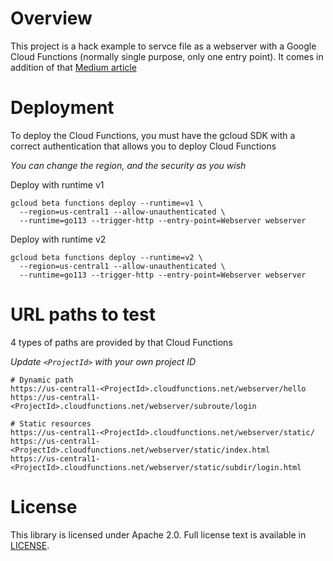 # Overview

This project is a hack example to servce file as a webserver with a Google Cloud Functions (normally single purpose,
only one entry point). It comes in addition of that
[Medium article](https://medium.com/google-cloud/hack-use-cloud-functions-as-a-webserver-with-golang-42edc7935247)

# Deployment

To deploy the Cloud Functions, you must have the gcloud SDK with a correct authentication that allows you to deploy
Cloud Functions

*You can change the region, and the security as you wish*

Deploy with runtime v1
```
gcloud beta functions deploy --runtime=v1 \
  --region=us-central1 --allow-unauthenticated \
  --runtime=go113 --trigger-http --entry-point=Webserver webserver
```

Deploy with runtime v2
```
gcloud beta functions deploy --runtime=v2 \
  --region=us-central1 --allow-unauthenticated \
  --runtime=go113 --trigger-http --entry-point=Webserver webserver
```

# URL paths to test

4 types of paths are provided by that Cloud Functions

*Update `<ProjectId>` with your own project ID*

```
# Dynamic path
https://us-central1-<ProjectId>.cloudfunctions.net/webserver/hello
https://us-central1-<ProjectId>.cloudfunctions.net/webserver/subroute/login

# Static resources
https://us-central1-<ProjectId>.cloudfunctions.net/webserver/static/
https://us-central1-<ProjectId>.cloudfunctions.net/webserver/static/index.html
https://us-central1-<ProjectId>.cloudfunctions.net/webserver/static/subdir/login.html
```

# License

This library is licensed under Apache 2.0. Full license text is available in
[LICENSE](https://github.com/guillaumeblaquiere/cloudrun-cloudfunction-compare/tree/master/LICENSE).